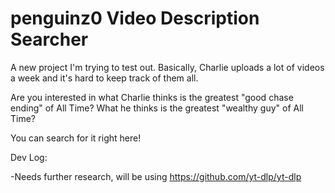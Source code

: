 # penguinz0 Video Description Searcher

A new project I'm trying to test out. Basically, Charlie uploads a lot of videos a week and it's hard to keep track of them all.

Are you interested in what Charlie thinks is the greatest "good chase ending" of All Time? What he thinks is the greatest "wealthy guy" of All Time?

You can search for it right here!

Dev Log:

-Needs further research, will be using https://github.com/yt-dlp/yt-dlp
